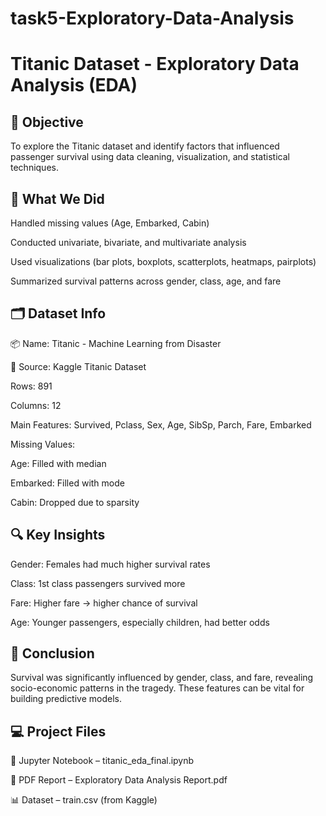 # task5-Exploratory-Data-Analysis

# Titanic Dataset - Exploratory Data Analysis (EDA)

## 📌 Objective

To explore the Titanic dataset and identify factors that influenced passenger survival using data cleaning, visualization, and statistical techniques.


## 🧾 What We Did

Handled missing values (Age, Embarked, Cabin)

Conducted univariate, bivariate, and multivariate analysis

Used visualizations (bar plots, boxplots, scatterplots, heatmaps, pairplots)

Summarized survival patterns across gender, class, age, and fare


## 🗂️ Dataset Info

📦 Name: Titanic - Machine Learning from Disaster

📁 Source: Kaggle Titanic Dataset

Rows: 891

Columns: 12

Main Features:
Survived, Pclass, Sex, Age, SibSp, Parch, Fare, Embarked

Missing Values:

Age: Filled with median

Embarked: Filled with mode

Cabin: Dropped due to sparsity


## 🔍 Key Insights

Gender: Females had much higher survival rates

Class: 1st class passengers survived more

Fare: Higher fare → higher chance of survival

Age: Younger passengers, especially children, had better odds


## 🧠 Conclusion

Survival was significantly influenced by gender, class, and fare, revealing socio-economic patterns in the tragedy. These features can be vital for building predictive models.

## 💻 Project Files

📓 Jupyter Notebook – titanic_eda_final.ipynb

📄 PDF Report – Exploratory Data Analysis Report.pdf

📊 Dataset – train.csv (from Kaggle)
